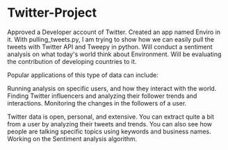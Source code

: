 # Twitter-Project
Approved a Developer account of Twitter. Created an app named Enviro in it. 
With pulling_tweets.py, I am trying to show how we can easily pull the tweets with Twitter API and Tweepy in python. 
Will conduct a sentiment analysis on what today's world think about Environment.
Will be evaluating the contribution of developing countries to it. 


Popular applications of this type of data can include:

Running analysis on specific users, and how they interact with the world.
Finding Twitter influencers and analyzing their follower trends and interactions.
Monitoring the changes in the followers of a user.

Twitter data is open, personal, and extensive. You can extract quite a bit from a user by analyzing their tweets and trends. You can also see how people are talking specific topics using keywords and business names.
Working on the Sentiment analysis algorithm. 
